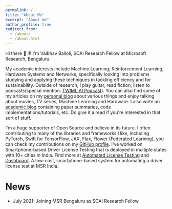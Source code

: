 ```yaml
---
permalink: /
title: "About Me"
excerpt: "About me"
author_profile: true
redirect_from: 
  - /about/
  - /about.html
---
```

<meta name="google-site-verification" content="7NsifbLkAAEoVzb5GhBMklfiBv0iMh78Llht-xBDsm0" />
Hi there 👋 !!! I'm Vaibhav Balloli, SCAI Research Fellow at Microsoft Research, Bengaluru.

My academic interests include Machine Learning, Reinforcement Learning, Hardware Systems and Networks, specifically looking into problems studying and applying these techniques in tackling efficiency and for sustainability. Outside of research, I play guitar, read fiction, listen to podcasts(special mention: [TWIML AI Podcast](https://twimlai.com/)). You can also find some of my articles on my [personal blog](https://vballoli.com) about various things and enjoy talking about movies, TV series, Machine Learning and Hardware. I also write an [academic blog](https://tourdeml.github.io/blog) containing paper summaries, code implementations/tutorials, etc. Do give it a read if you're interested in that sort of stuff.

I'm a huge supporter of Open Source and believe in its future. I often contributing to many of the libraries and frameworks I like, including PyTorch, Swift for TensorFlow, JAX, Flax, Flower (Federated Learning), you can check my contributions on my [GitHub profile](https://github.com/vballoli). I've worked on Smartphone-based Driver License Testing that is deployed in multiple states with 10+ cities in India. Find more at [Automated License Testing](https://www.microsoft.com/en-us/research/project/hams/#!automated-driver-license-testing) and [Dashboard](https://aka.ms/hams-dashboard). A low-cost, smartphone-based system for automating a driver license test at MSR India.

<!--I’m currently looking for opportunities to pursue research/work in Machine Learning, Computer Vision, Hardware Systems and their intersection.-->

# News
- July 2021: Joining MSR Bengaluru as SCAI Research Fellow.
